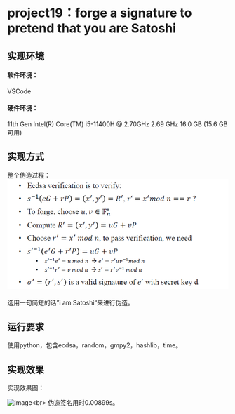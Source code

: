 # project19：forge a signature to pretend that you are Satoshi
## 实现环境
#### 软件环境：
VSCode
#### 硬件环境：
11th Gen Intel(R) Core(TM) i5-11400H @ 2.70GHz   2.69 GHz 16.0 GB (15.6 GB 可用)

## 实现方式
整个伪造过程：
![image](https://github.com/Borpord/homework-group6/raw/main/Project19%3A%20forge%20a%20signature%20to%20pretend%20that%20you%20are%20Satoshi/md_image/1.png)<br>   
选用一句简短的话”i am Satoshi“来进行伪造。

## 运行要求
使用python，包含ecdsa，random，gmpy2，hashlib，time。
## 实现效果
实现效果图：

![image](https://github.com/cscs666/homework_group_81/blob/main/project19/%7B\(6P9Y0X2F8%24KV%5BB%60%24%5D35JG.png)<br>  
伪造签名用时0.00899s。
